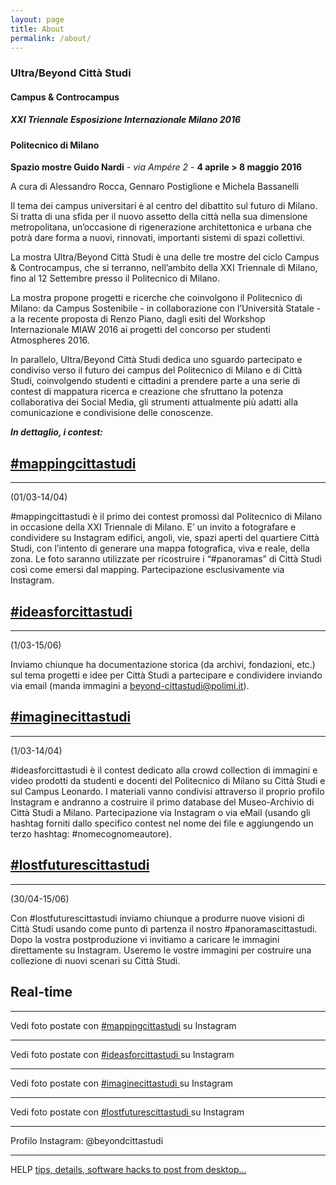 ```yaml
---
layout: page
title: About
permalink: /about/
---
```

###   Ultra/Beyond Città Studi

####  Campus & Controcampus

##### XXI Triennale Esposizione Internazionale Milano 2016

#### **Politecnico di Milano**  
**Spazio mostre Guido Nardi**  - _via Ampére 2_ -  **4 aprile > 8 maggio 2016**

A cura di Alessandro Rocca, Gennaro Postiglione e Michela Bassanelli  

Il tema dei campus universitari è al centro del dibattito sul futuro di Milano. Si tratta di una sfida per il nuovo assetto della città nella sua dimensione metropolitana, un’occasione di rigenerazione architettonica e urbana che potrà dare forma a nuovi, rinnovati, importanti sistemi di spazi collettivi.

La mostra Ultra/Beyond Città Studi è una delle tre  mostre del ciclo Campus &amp; Controcampus, che si terranno, nell’ambito della XXI Triennale di Milano, fino al 12 Settembre presso il Politecnico di Milano.

La mostra propone progetti e ricerche che coinvolgono il Politecnico di Milano: da Campus Sostenibile - in collaborazione con l’Università Statale - a la recente proposta di Renzo Piano, dagli esiti del Workshop Internazionale MIAW 2016 ai progetti del concorso per studenti Atmospheres 2016.

In parallelo, Ultra/Beyond Città Studi dedica uno sguardo partecipato e condiviso verso il futuro dei campus del Politecnico di Milano e di Città Studi, coinvolgendo studenti e cittadini a prendere parte a una serie di contest di mappatura ricerca e creazione che sfruttano la potenza collaborativa dei Social Media, gli strumenti attualmente più adatti alla comunicazione e condivisione delle conoscenze.

**_In dettaglio, i contest:_**

[#mappingcittastudi](/contest/mappingcittastudi/)
---
-----

(01/03-14/04)

#mappingcittastudi è il primo dei contest promossi dal Politecnico di Milano in occasione della XXI Triennale di Milano. E’ un invito a fotografare e condividere su Instagram edifici, angoli, vie, spazi aperti del quartiere Città Studi, con l’intento di generare una mappa fotografica, viva e reale, della zona. Le foto saranno utilizzate per ricostruire i “#panoramas” di Città Studi così come emersi dal mapping. Partecipazione esclusivamente via Instagram.


[#ideasforcittastudi](/contest/ideasforcittastudi/)
---
-----

(1/03-15/06)

Inviamo chiunque ha documentazione storica (da archivi, fondazioni, etc.) sul tema progetti e idee per Città Studi a partecipare e condividere inviando via email (manda immagini a [beyond-cittastudi@polimi.it](mailto:beyond-cittastudi@polimi.it)).



[#imaginecittastudi](contest/imaginecittastudi/)
---
-----


(1/03-14/04)

#ideasforcittastudi è il contest dedicato alla crowd collection di immagini e video prodotti da studenti e docenti del Politecnico di Milano su Città Studi e sul Campus Leonardo. I materiali vanno condivisi attraverso il proprio profilo Instagram e andranno a costruire il primo database del Museo-Archivio di Città Studi a Milano. Partecipazione via Instagram o via eMail (usando gli hashtag forniti dallo specifico contest nel nome dei file e aggiungendo un terzo hashtag: #nomecognomeautore).


[#lostfuturescittastudi](/contest/lostfuturescittastudi/)
---
-----


(30/04-15/06)

Con #lostfuturescittastudi inviamo chiunque a produrre nuove visioni di Città Studi usando come punto di partenza il nostro  #panoramascittastudi. Dopo la vostra postproduzione vi invitiamo a caricare le immagini direttamente su Instagram. Useremo le vostre immagini per costruire una collezione di nuovi scenari su Città Studi.


Real-time
---
-----


Vedi foto postate con [#mappingcittastudi](https://www.instagram.com/explore/tags/mappingcittastudi) su Instagram

-----

Vedi foto postate con [#ideasforcittastudi ](https://www.instagram.com/explore/tags/ideasforcittastudi) su Instagram

-----

Vedi foto postate con [#imaginecittastudi ](https://www.instagram.com/explore/tags/imaginecittastudi) su Instagram

-----

Vedi foto postate con [#lostfuturescittastudi ](https://www.instagram.com/explore/tags/lostfuturescittastudi) su Instagram

-----

Profilo Instagram: @beyondcittastudi

-----


HELP [tips, details, software hacks to post from desktop...](/tips/)
